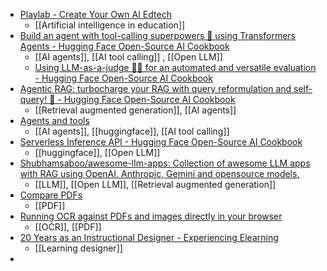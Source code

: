 - [Playlab - Create Your Own AI Edtech](https://www.playlab.ai/)
	- [[Artificial intelligence in education]]
- [Build an agent with tool-calling superpowers 🦸 using Transformers Agents - Hugging Face Open-Source AI Cookbook](https://huggingface.co/learn/cookbook/agents)
	- [[AI agents]], [[AI tool calling]] , [[Open LLM]]
	- [Using LLM-as-a-judge 🧑‍⚖️ for an automated and versatile evaluation - Hugging Face Open-Source AI Cookbook](https://huggingface.co/learn/cookbook/llm_judge)
- [Agentic RAG: turbocharge your RAG with query reformulation and self-query! 🚀 - Hugging Face Open-Source AI Cookbook](https://huggingface.co/learn/cookbook/agent_rag)
	- [[Retrieval augmented generation]], [[AI agents]]
- [Agents and tools](https://huggingface.co/docs/transformers/main/en/agents)
	- [[AI agents]], [[huggingface]], [[AI tool calling]]
- [Serverless Inference API - Hugging Face Open-Source AI Cookbook](https://huggingface.co/learn/cookbook/en/enterprise_hub_serverless_inference_api)
	- [[huggingface]], [[Open LLM]]
- [Shubhamsaboo/awesome-llm-apps: Collection of awesome LLM apps with RAG using OpenAI, Anthropic, Gemini and opensource models.](https://github.com/Shubhamsaboo/awesome-llm-apps)
	- [[LLM]], [[Open LLM]], [[Retrieval augmented generation]]
- [Compare PDFs](https://simonwillison.net/2024/Jul/2/compare-pdfs/)
	- [[PDF]]
- [Running OCR against PDFs and images directly in your browser](https://simonwillison.net/2024/Mar/30/ocr-pdfs-images/)
	- [[OCR]], [[PDF]]
- [20 Years as an Instructional Designer - Experiencing Elearning](https://christytuckerlearning.com/20-years-as-an-instructional-designer/)
	- [[Learning designer]]
-